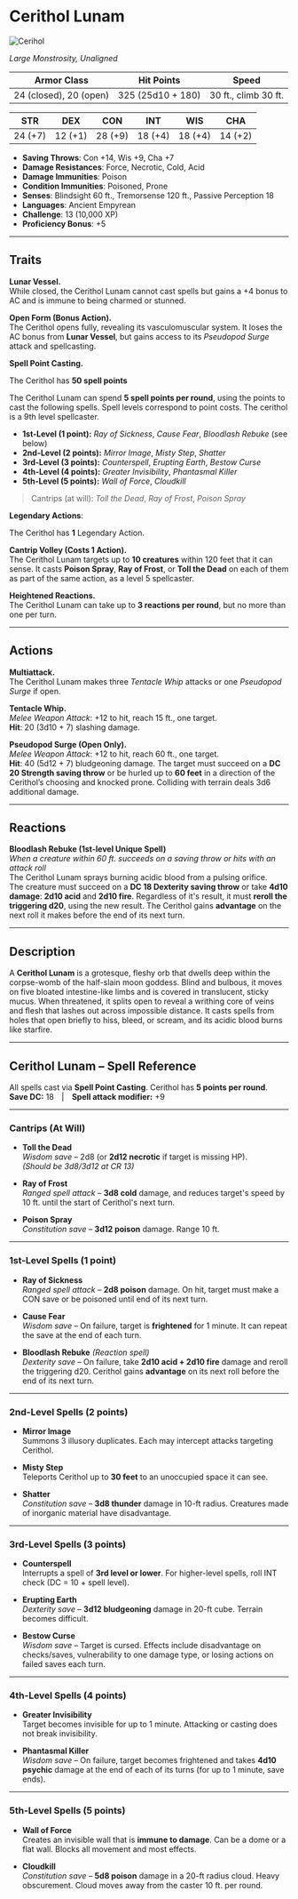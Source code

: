 # Cerithol Lunam

![Cerihol](/library/Images/Cerithol.png)

_Large Monstrosity, Unaligned_

| **Armor Class**        | **Hit Points**    | **Speed**            |
| ---------------------- | ----------------- | -------------------- |
| 24 (closed), 20 (open) | 325 (25d10 + 180) | 30 ft., climb 30 ft. |

| STR     | DEX     | CON     | INT     | WIS     | CHA     |
| ------- | ------- | ------- | ------- | ------- | ------- |
| 24 (+7) | 12 (+1) | 28 (+9) | 18 (+4) | 18 (+4) | 14 (+2) |

- **Saving Throws**: Con +14, Wis +9, Cha +7
- **Damage Resistances**: Force, Necrotic, Cold, Acid
- **Damage Immunities**: Poison
- **Condition Immunities**: Poisoned, Prone
- **Senses**: Blindsight 60 ft., Tremorsense 120 ft., Passive Perception 18
- **Languages**: Ancient Empyrean
- **Challenge**: 13 (10,000 XP)
- **Proficiency Bonus**: +5

---

## Traits

**Lunar Vessel.**  
While closed, the Cerithol Lunam cannot cast spells but gains a +4 bonus to AC and is immune to being charmed or stunned.

**Open Form (Bonus Action).**  
The Cerithol opens fully, revealing its vasculomuscular system. It loses the AC bonus from **Lunar Vessel**, but gains access to its _Pseudopod Surge_ attack and spellcasting.

**Spell Point Casting.**

The Cerithol has **50 spell points**

The Cerithol Lunam can spend **5 spell points per round**, using the points to cast the following spells. Spell levels correspond to point costs. The cerithol is a 9th level spellcaster.

- **1st-Level (1 point):** _Ray of Sickness_, _Cause Fear_, _Bloodlash Rebuke_ (see below)
- **2nd-Level (2 points):** _Mirror Image_, _Misty Step_, _Shatter_
- **3rd-Level (3 points):** _Counterspell_, _Erupting Earth_, _Bestow Curse_
- **4th-Level (4 points):** _Greater Invisibility_, _Phantasmal Killer_
- **5th-Level (5 points):** _Wall of Force_, _Cloudkill_

> Cantrips (at will): _Toll the Dead_, _Ray of Frost_, _Poison Spray_

**Legendary Actions**:

The Cerithol has **1** Legendary Action.

**Cantrip Volley (Costs 1 Action).**  
The Cerithol Lunam targets up to **10 creatures** within 120 feet that it can sense. It casts **Poison Spray**, **Ray of Frost**, or **Toll the Dead** on each of them as part of the same action, as a level 5 spellcaster.

**Heightened Reactions.**  
The Cerithol Lunam can take up to **3 reactions per round**, but no more than one per turn.

---

## Actions

**Multiattack.**  
The Cerithol Lunam makes three _Tentacle Whip_ attacks or one _Pseudopod Surge_ if open.

**Tentacle Whip.**  
_Melee Weapon Attack_: +12 to hit, reach 15 ft., one target.  
**Hit**: 20 (3d10 + 7) slashing damage.

**Pseudopod Surge (Open Only).**  
_Melee Weapon Attack_: +12 to hit, reach 60 ft., one target.  
**Hit**: 40 (5d12 + 7) bludgeoning damage. The target must succeed on a **DC 20 Strength saving throw** or be hurled up to **60 feet** in a direction of the Cerithol’s choosing and knocked prone. Colliding with terrain deals 3d6 additional damage.

---

## Reactions

**Bloodlash Rebuke (1st-level Unique Spell)**  
_When a creature within 60 ft. succeeds on a saving throw or hits with an attack roll_  
The Cerithol Lunam sprays burning acidic blood from a pulsing orifice.  
The creature must succeed on a **DC 18 Dexterity saving throw** or take **4d10 damage**: **2d10 acid** and **2d10 fire**. Regardless of it's result, it must **reroll the triggering d20**, using the new result. The Cerithol gains **advantage** on the next roll it makes before the end of its next turn.

---

## Description

A **Cerithol Lunam** is a grotesque, fleshy orb that dwells deep within the corpse-womb of the half-slain moon goddess. Blind and bulbous, it moves on five bloated intestine-like limbs and is covered in translucent, sticky mucus. When threatened, it splits open to reveal a writhing core of veins and flesh that lashes out across impossible distance. It casts spells from holes that open briefly to hiss, bleed, or scream, and its acidic blood burns like starfire.

---

## Cerithol Lunam – Spell Reference

All spells cast via **Spell Point Casting**. Cerithol has **5 points per round**.  
**Save DC:** 18 | **Spell attack modifier:** +9

---

### Cantrips (At Will)

- **Toll the Dead**  
  _Wisdom save_ – 2d8 (or **2d12 necrotic** if target is missing HP).  
  _(Should be 3d8/3d12 at CR 13)_

- **Ray of Frost**  
  _Ranged spell attack_ – **3d8 cold** damage, and reduces target's speed by 10 ft. until the start of Cerithol's next turn.

- **Poison Spray**  
  _Constitution save_ – **3d12 poison** damage. Range 10 ft.

---

### 1st-Level Spells (1 point)

- **Ray of Sickness**  
  _Ranged spell attack_ – **2d8 poison** damage. On hit, target must make a CON save or be poisoned until end of its next turn.

- **Cause Fear**  
  _Wisdom save_ – On failure, target is **frightened** for 1 minute. It can repeat the save at the end of each turn.

- **Bloodlash Rebuke** _(Reaction spell)_  
  _Dexterity save_ – On failure, take **2d10 acid + 2d10 fire** damage and reroll the triggering d20. Cerithol gains **advantage** on its next roll before the end of its next turn.

---

### 2nd-Level Spells (2 points)

- **Mirror Image**  
  Summons 3 illusory duplicates. Each may intercept attacks targeting Cerithol.

- **Misty Step**  
  Teleports Cerithol up to **30 feet** to an unoccupied space it can see.

- **Shatter**  
  _Constitution save_ – **3d8 thunder** damage in 10-ft radius. Creatures made of inorganic material have disadvantage.

---

### 3rd-Level Spells (3 points)

- **Counterspell**  
  Interrupts a spell of **3rd level or lower**. For higher-level spells, roll INT check (DC = 10 + spell level).

- **Erupting Earth**  
  _Dexterity save_ – **3d12 bludgeoning** damage in 20-ft cube. Terrain becomes difficult.

- **Bestow Curse**  
  _Wisdom save_ – Target is cursed. Effects include disadvantage on checks/saves, vulnerability to one damage type, or losing actions on failed saves each turn.

---

### 4th-Level Spells (4 points)

- **Greater Invisibility**  
  Target becomes invisible for up to 1 minute. Attacking or casting does not break invisibility.

- **Phantasmal Killer**  
  _Wisdom save_ – On failure, target becomes frightened and takes **4d10 psychic** damage at the end of each of its turns (for up to 1 minute, save ends).

---

### 5th-Level Spells (5 points)

- **Wall of Force**  
  Creates an invisible wall that is **immune to damage**. Can be a dome or a flat wall. Blocks all movement and most effects.

- **Cloudkill**  
  _Constitution save_ – **5d8 poison** damage in a 20-ft radius cloud. Heavy obscurement. Cloud moves away from the caster 10 ft. per round.
